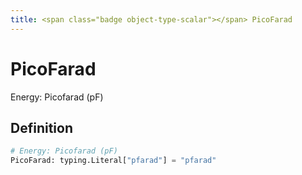 ```yaml
---
title: <span class="badge object-type-scalar"></span> PicoFarad
---
```

# <span class="badge object-type-scalar"></span> PicoFarad

Energy: Picofarad (pF)

## Definition

```python
# Energy: Picofarad (pF)
PicoFarad: typing.Literal["pfarad"] = "pfarad"
```
